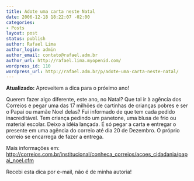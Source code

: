 ```yaml
---
title: Adote uma carta neste Natal
date: 2006-12-18 18:22:07 -02:00
categories:
- Posts
layout: post
status: publish
author: Rafael Lima
author_login: admin
author_email: contato@rafael.adm.br
author_url: http://rafael.lima.myopenid.com/
wordpress_id: 110
wordpress_url: http://rafael.adm.br/p/adote-uma-carta-neste-natal/
---
```


<strong>Atualizado:</strong> Aproveitem a dica para o pr&oacute;ximo ano!

Querem fazer algo diferente, este ano, no Natal?
Que tal ir &agrave; ag&ecirc;ncia dos Correios e pegar uma das 17 milh&otilde;es de cartinhas de crian&ccedil;as pobres e ser o Papai ou mam&atilde;e Noel delas?
Fui informado de que tem cada pedido inacredit&aacute;vel. Tem crian&ccedil;a pedindo um panetone, uma blusa de frio ou material escolar.
Deixo a id&eacute;ia lan&ccedil;ada. &Eacute; s&oacute; pegar a carta e entregar o presente em uma ag&ecirc;ncia do correio at&eacute; dia 20 de Dezembro. O pr&oacute;prio correio se encarrega de fazer a entrega.

Mais informa&ccedil;&otilde;es em:
<a href="http://correios.com.br/institucional/conheca_correios/acoes_cidadania/papai_noel.cfm">http://correios.com.br/institucional/conheca_correios/acoes_cidadania/papai_noel.cfm</a>

Recebi esta dica por e-mail, n&atilde;o &eacute; de minha autoria!
